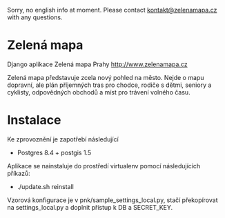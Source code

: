 Sorry, no english info at moment. Please contact kontakt@zelenamapa.cz with any questions.

Zelená mapa
==========

Django aplikace Zelená mapa Prahy http://www.zelenamapa.cz

Zelená mapa představuje zcela nový pohled na město. Nejde o mapu dopravní, ale plán příjemných tras pro chodce, rodiče s dětmi, seniory a cyklisty, odpovědných obchodů a míst pro trávení volného času.

Instalace
============

Ke zprovoznění je zapotřebí následující

* Postgres 8.4 + postgis 1.5

Aplikace se nainstaluje do prostředí virtualenv pomocí následujících příkazů:

* ./update.sh reinstall

Vzorová konfigurace je v pnk/sample_settings_local.py, stačí překopírovat na settings_local.py a doplnit přístup k DB a SECRET_KEY.
